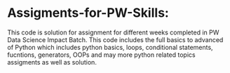 # Assigments-for-PW-Skills:

This code is solution for assignment for different weeks completed in PW Data Science Impact Batch.
This code includes the full basics to advanced of Python which includes python basics, loops, conditional statements, fucntions, generators, OOPs and may more python related topics assigments as well as solution. 
